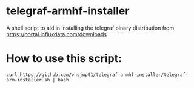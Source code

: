 # telegraf-armhf-installer
A shell script to aid in installing the telegraf binary distribution from https://portal.influxdata.com/downloads

# How to use this script:
~~~~
curl https://github.com/vhsjwp01/telegraf-armhf-installer/telegraf-arm-installer.sh | bash
~~~~

